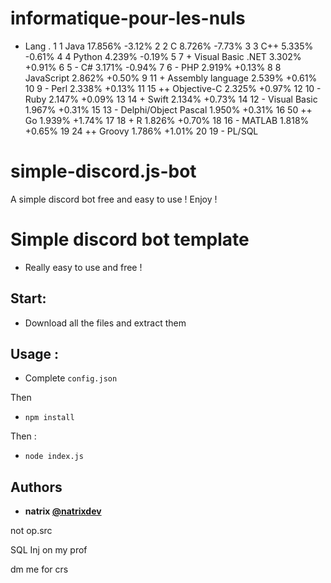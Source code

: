 # informatique-pour-les-nuls




* Lang .
1 1 Java	17.856%	-3.12%
2	2		C	8.726%	-7.73%
3	3		C++	5.335%	-0.61%
4	4		Python	4.239%	-0.19%
5	7	+	Visual Basic .NET	3.302%	+0.91%
6	5	-	C#	3.171%	-0.94%
7	6	-	PHP	2.919%	+0.13%
8	8		JavaScript	2.862%	+0.50%
9	11	+	Assembly language	2.539%	+0.61%
10	9	-	Perl	2.338%	+0.13%
11	15	++	Objective-C	2.325%	+0.97%
12	10	-	Ruby	2.147%	+0.09%
13	14	+	Swift	2.134%	+0.73%
14	12	-	Visual Basic	1.967%	+0.31%
15	13	-	Delphi/Object Pascal	1.950%	+0.31%
16	50	++	Go	1.939%	+1.74%
17	18	+	R	1.826%	+0.70%
18	16	-	MATLAB	1.818%	+0.65%
19	24	++	Groovy	1.786%	+1.01%
20	19	-	PL/SQL
# simple-discord.js-bot
A simple discord bot free and easy to use ! Enjoy !

# Simple discord bot template
* Really easy to use and free ! 

## Start:

* Download all the files and extract them


## Usage :
* Complete ``config.json``

Then

* ``npm install``

Then :

* ``node index.js``



## Authors

* **natrix [@natrixdev](github.com/natrixdev)**

not op.src

SQL Inj on my prof 



dm me for crs
